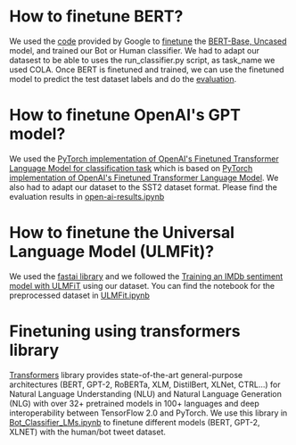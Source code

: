 # How to finetune BERT?
We used the [code](https://github.com/google-research/bert) provided by Google to [finetune](https://github.com/google-research/bert#sentence-and-sentence-pair-classification-tasks) the [BERT-Base, Uncased](https://storage.googleapis.com/bert_models/2018_10_18/uncased_L-12_H-768_A-12.zip) model, and trained our Bot or Human classifier. 
We had to adapt our datasest to be able to uses the run_classifier.py script, as task_name we used COLA. 
Once BERT is finetuned and trained, we can use the finetuned model to predict the test dataset labels and do the [evaluation](./BERT-results.ipynb). 

# How to finetune OpenAI's GPT model?
We used the [PyTorch implementation of OpenAI's Finetuned Transformer Language Model for classification task](https://github.com/tingkai-zhang/pytorch-openai-transformer_clas/) which is based on [PyTorch implementation of OpenAI's Finetuned Transformer Language Model](https://github.com/huggingface/pytorch-openai-transformer-lm). 
We also had to adapt our dataset to the SST2 dataset format. Please find the evaluation results in [open-ai-results.ipynb](./open-ai-results.ipynb)

# How to finetune the Universal Language Model (ULMFit)?
We used the [fastai library](https://docs.fast.ai/index.html) and we followed the [Training an IMDb sentiment model with ULMFiT](https://docs.fast.ai/text.html#Quick-Start:-Training-an-IMDb-sentiment-model-with-ULMFiT) using our dataset. You can find the notebook for the preprocessed dataset in [ULMFit.ipynb](./ULMFit.ipynb)

# Finetuning using transformers library
[Transformers](https://github.com/huggingface/transformers) library provides state-of-the-art general-purpose architectures (BERT, GPT-2, RoBERTa, XLM, DistilBert, XLNet, CTRL...) for Natural Language Understanding (NLU) and Natural Language Generation (NLG) with over 32+ pretrained models in 100+ languages and deep interoperability between TensorFlow 2.0 and PyTorch. We use this library in [Bot_Classifier_LMs.ipynb](./Bot_Classifier_LMs.ipynb) to finetune different models (BERT, GPT-2, XLNET) with the human/bot tweet dataset.
